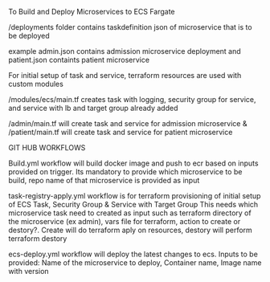 To Build and Deploy Microservices to ECS Fargate


/deployments folder contains taskdefinition json of microservice that is to be deployed

example admin.json contains admission microservice deployment and patient.json containts patient microservice

For initial setup of task and service, terraform resources are used with custom modules

/modules/ecs/main.tf creates task with logging, security group for service, and service with lb and target group already added

/admin/main.tf will create task and service for admission microservice & /patient/main.tf will create task and service for patient microservice


GIT HUB WORKFLOWS

Build.yml workflow will build docker image and push to ecr based on inputs provided on trigger. Its mandatory to provide which microservice to be build, repo name of that microservice is provided as input

task-registry-apply.yml workflow is for terraform provisioning of initial setup of ECS Task, Security Group & Service with Target Group
This needs which microservice task need to created as input such as terraform directory of the microservice (ex admin), vars file for terraform, action to create or destory?. Create will do terraform aply on resources, destory will perform terraform destory

ecs-deploy.yml workflow will deploy the latest changes to ecs. 
    Inputs to be provided: Name of the microservice to deploy, Container name, Image name with version

    
